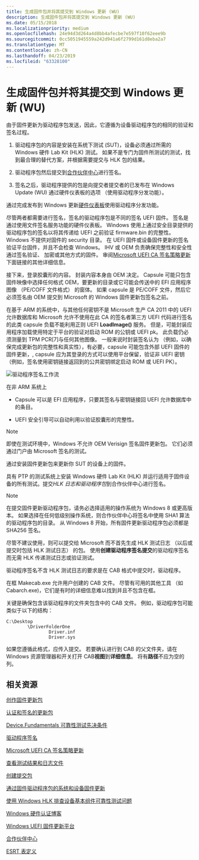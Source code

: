 ```yaml
---
title: 生成固件包并将其提交到 Windows 更新 (WU)
description: 生成固件包并将其提交到 Windows 更新 (WU)
ms.date: 05/15/2018
ms.localizationpriority: medium
ms.openlocfilehash: 24e94d3d264a4d8bb4afecbe7e597f10f62eee9b
ms.sourcegitcommit: 0cc5051945559a242d941a6f2799d161d8eba2a7
ms.translationtype: MT
ms.contentlocale: zh-CN
ms.lasthandoff: 04/23/2019
ms.locfileid: "63328100"
---
```

# <a name="build-and-submit-a-firmware-package-to-windows-update-wu"></a>生成固件包并将其提交到 Windows 更新 (WU)

由于固件更新为驱动程序包发送，因此，它遵循为设备驱动程序包的相同的验证和签名过程。

1. 驱动程序包的内容是安装在系统下测试 (SUT)，设备必须通过所需的 Windows 硬件 Lab Kit (HLK) 测试。 如果不是专门为固件所测试的测试，找到最合理的替代方案，并根据需要提交与 HLK 包的结果。

2. 驱动程序包然后提交到[合作伙伴中心](https://developer.microsoft.com/windows/hardware/dashboard-sign-in)进行签名。

3. 签名之后，驱动程序提供的包是向提交者提交者的已发布在 Windows Update (WU) 通过硬件仪表板的选项 （使用驱动程序分发功能）。

通过完成发布到 Windows 更新[硬件仪表板](https://developer.microsoft.com/windows/hardware/dashboard-sign-in)使用驱动程序分发功能。

尽管两者都需要进行签名，签名的驱动程序包是不同的签名 UEFI 固件。 签名是通过使用文件签名服务功能的硬件仪表板。 Windows 使用上通过安全目录提供的驱动程序包的签名以将其传递给 UEFI 之前验证 firmware.bin 的完整性。 Windows 不提供对固件的 security 目录。 在 UEFI 固件或设备固件更新的签名验证平台固件，并且不会检查 Windows。 IHV 或 OEM 负责确保完整性和安全性通过签名验证、 加密或其他方式的固件。 审阅[Microsoft UEFI CA 签名策略更新](https://blogs.msdn.microsoft.com/windows_hardware_certification/2013/12/03/microsoft-uefi-ca-signing-policy-updates/)下面链接的其他详细信息。

接下来，登录胶囊形的内容。 封装内容本身由 OEM 决定。 Capsule 可能只包含固件映像中选择任何格式 OEM，要更新的目录或它可能会传送中的 EFI 应用程序图像 （PE/COFF 文件格式） 的窗体。 如果 capsule 是 PE/COFF 文件，然后它必须签名由 OEM 提交到 Microsoft 的 Windows 固件更新包签名之前。

在基于 ARM 的系统中，与其他任何密钥不是 Microsoft 生产 CA 2011 中的 UEFI 允许数据库和 Microsoft 允许不使用在此 CA 的签名者第三方 UEFI 代码进行签名的此类 capsule 负载不能利用正则 UEFI **LoadImage()** 服务。 但是，可能封装应用程序加载使用特定于平台的验证对启动 ROM 的公钥或 UEFI pk。 此负载仍必须测量到 TPM PCR\[7\]与任何其他图像。 一般来说时封装签名认为 （例如，以确保完成更新包的完整性和真实性），有必要，capsule 可能包含外部 UEFI 固件的固件更新，, capsule 应为其登录的方式可以使用平台保留，验证非 UEFI 密钥 （例如，签名使用密钥链接返回到的公共密钥绑定启动 ROM 或 UEFI PK）。

![驱动程序签名工作流](images/driver-signing-workflow.png)

在非 ARM 系统上

- Capsule 可以是 EFI 应用程序，只要其签名与密钥链接回 UEFI 允许数据库中的条目。

- UEFI 安全引导可以自动利用以验证胶囊形的完整性。

> [!NOTE]
> 即使在测试环境中，Windows 不允许 OEM Verisign 签名固件更新包。 它们必须通过门户由 Microsoft 签名的测试。

通过安装固件更新包来更新你 SUT 的设备上的固件。

具有 PTP 的测试系统上安装 Windows 硬件 Lab Kit (HLK) 并运行适用于固件设备的所有测试。提交*HLK 日志和驱动程序包*到合作伙伴中心进行签名。

> [!NOTE]
> 在提交固件更新驱动程序包，请务必选择适用的操作系统为 Windows 8 或更高版本。 如果选择在任何低级别操作系统，则合作伙伴中心将签名中使用 SHA1 算法的驱动程序包的目录。 从 Windows 8 开始，所有固件更新驱动程序包必须都是 SHA256 签名。

尽管不建议使用，则可以提交给 Microsoft 而不首先生成 HLK 测试日志 （以后或提交时包括 HLK 测试日志） 的包。 使用**创建驱动程序签名提交**的驱动程序签名而无需 HLK 传递测试日志或验证测试。

驱动程序签名不含 HLK 测试日志的要求是在 CAB 格式中提交时，驱动程序。

在框 Makecab.exe 允许用户创建的 CAB 文件。 尽管有可用的其他工具 （如 Cabarch.exe)，它们是有时的详细信息难以找到并且不包含在框。

关键是确保包含该驱动程序的文件夹包含中的 CAB 文件。 例如，驱动程序包可能类似于以下的结构：

```syntax
C:\Desktop
        \DriverFolderOne
                Driver.inf
                Driver.sys
```

如果您遵循此格式，应传入提交。 若要确认进行到 CAB 的父文件夹，请在 Windows 资源管理器和开关打开 CAB**视图**到**详细信息**。 将有**路径**不应为空的列。

## <a name="related-resources"></a>相关资源

[创作固件更新包](https://docs.microsoft.com/windows-hardware/drivers/bringup/authoring-a-firmware-update-package)

[认证和签名的更新包](https://docs.microsoft.com/windows-hardware/drivers/bringup/certifying-and-signing-the-update-package)

[Device.Fundamentals 可靠性测试先决条件](https://docs.microsoft.com/windows-hardware/test/hlk/testref/devicefundamentals-reliability-testing-prerequisites)

[驱动程序签名](https://docs.microsoft.com/windows-hardware/drivers/dashboard)

[Microsoft UEFI CA 签名策略更新](https://blogs.msdn.microsoft.com/windows_hardware_certification/2013/12/03/microsoft-uefi-ca-signing-policy-updates/)

[查看测试结果和日志文件](https://docs.microsoft.com/windows-hardware/test/hlk/getstarted/step-7-view-test-results-and-log-files)

[创建提交包](https://docs.microsoft.com/windows-hardware/test/hlk/getstarted/step-8-create-a-submission-package)

[通过固件驱动程序包的系统和设备固件更新](https://docs.microsoft.com/windows-hardware/drivers/bringup/system-and-device-firmware-updates-via-a-firmware-driver-package)

[使用 Windows HLK 排查设备基本组件可靠性测试问题](https://docs.microsoft.com/windows-hardware/test/hlk/testref/troubleshooting-device-fundamentals-reliability-testing-by-using-the-windows-hck)

[Windows 硬件认证博客](https://blogs.msdn.microsoft.com/windows_hardware_certification)

[Windows UEFI 固件更新平台](https://docs.microsoft.com/windows-hardware/drivers/bringup/windows-uefi-firmware-update-platform)

[合作伙伴中心](https://developer.microsoft.com/windows/hardware/dashboard-sign-in)

[ESRT 表定义 ](https://docs.microsoft.com/windows-hardware/drivers/bringup/esrt-table-definition)
